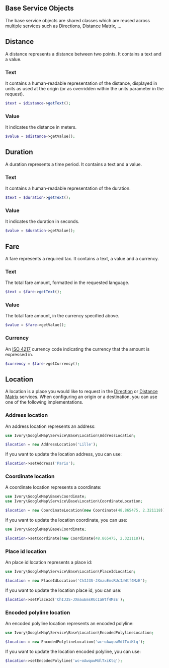 ## Base Service Objects

The base service objects are shared classes which are reused across multiple services such as Directions, Distance 
Matrix, ...

## Distance

A distance represents a distance between two points. It contains a text and a value.

### Text

It contains a human-readable representation of the distance, displayed in units as used at the origin (or as overridden 
within the units parameter in the request).

``` php
$text = $distance->getText();
```

### Value

It indicates the distance in meters.

``` php
$value = $distance->getValue();
```

## Duration

A duration represents a time period. It contains a text and a value. 

### Text

It contains a human-readable representation of the duration.

``` php
$text = $duration->getText();
```

### Value

It indicates the duration in seconds.

``` php
$value = $duration->getValue();
```

## Fare

A fare represents a required tax. It contains a text, a value and a currency. 

### Text

The total fare amount, formatted in the requested language.

``` php
$text = $fare->getText();
```

### Value

The total fare amount, in the currency specified above.

``` php
$value = $fare->getValue();
```

### Currency

An [ISO 4217](https://en.wikipedia.org/wiki/ISO_4217) currency code indicating the currency that the amount is 
expressed in.

``` php
$currency = $fare->getCurrency();
```

## Location

A location is a place you would like to request in the [Direction](/doc/service/directons/directions.md) or 
[Distance Matrix](/doc/service/distance_matrix/distance_matrix.md) services. When configuring an origin or a 
destination, you can use one of the following implementations.

### Address location

An address location represents an address:

``` php
use Ivory\GoogleMap\Service\Base\Location\AddressLocation;

$location = new AddressLocation('Lille');
```

If you want to update the location address, you can use:

``` php
$location->setAddress('Paris');
```

### Coordinate location

A coordinate location represents a coordinate:

``` php
use Ivory\GoogleMap\Base\Coordinate;
use Ivory\GoogleMap\Service\Base\Location\CoordinateLocation;

$location = new CoordinateLocation(new Coordinate(48.865475, 2.321118));
```

If you want to update the location coordinate, you can use:

``` php
use Ivory\GoogleMap\Base\Coordinate;

$location->setCoordinate(new Coordinate(48.865475, 2.321118));
```

### Place id location

An place id location represents a place id:

``` php
use Ivory\GoogleMap\Service\Base\Location\PlaceIdLocation;

$location = new PlaceIdLocation('ChIJ3S-JXmauEmsRUcIaWtf4MzE');
```

If you want to update the location place id, you can use:

``` php
$location->setPlaceId('ChIJ3S-JXmauEmsRUcIaWtf4MzE');
```

### Encoded polyline location

An encoded polyline location represents an encoded polyline:

``` php
use Ivory\GoogleMap\Service\Base\Location\EncodedPolylineLocation;

$location = new EncodedPolylineLocation('wc~oAwquwMdlTxiKtq');
```

If you want to update the location encoded polyline, you can use:

``` php
$location->setEncodedPolyline('wc~oAwquwMdlTxiKtq');
```
